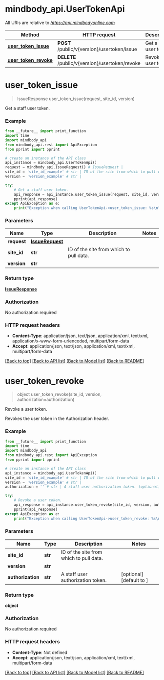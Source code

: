 # mindbody_api.UserTokenApi

All URIs are relative to *https://api.mindbodyonline.com*

Method | HTTP request | Description
------------- | ------------- | -------------
[**user_token_issue**](UserTokenApi.md#user_token_issue) | **POST** /public/v{version}/usertoken/issue | Get a staff user token.
[**user_token_revoke**](UserTokenApi.md#user_token_revoke) | **DELETE** /public/v{version}/usertoken/revoke | Revoke a user token.


# **user_token_issue**
> IssueResponse user_token_issue(request, site_id, version)

Get a staff user token.

### Example
```python
from __future__ import print_function
import time
import mindbody_api
from mindbody_api.rest import ApiException
from pprint import pprint

# create an instance of the API class
api_instance = mindbody_api.UserTokenApi()
request = mindbody_api.IssueRequest() # IssueRequest | 
site_id = 'site_id_example' # str | ID of the site from which to pull data.
version = 'version_example' # str | 

try:
    # Get a staff user token.
    api_response = api_instance.user_token_issue(request, site_id, version)
    pprint(api_response)
except ApiException as e:
    print("Exception when calling UserTokenApi->user_token_issue: %s\n" % e)
```

### Parameters

Name | Type | Description  | Notes
------------- | ------------- | ------------- | -------------
 **request** | [**IssueRequest**](IssueRequest.md)|  | 
 **site_id** | **str**| ID of the site from which to pull data. | 
 **version** | **str**|  | 

### Return type

[**IssueResponse**](IssueResponse.md)

### Authorization

No authorization required

### HTTP request headers

 - **Content-Type**: application/json, text/json, application/xml, text/xml, application/x-www-form-urlencoded, multipart/form-data
 - **Accept**: application/json, text/json, application/xml, text/xml, multipart/form-data

[[Back to top]](#) [[Back to API list]](../README.md#documentation-for-api-endpoints) [[Back to Model list]](../README.md#documentation-for-models) [[Back to README]](../README.md)

# **user_token_revoke**
> object user_token_revoke(site_id, version, authorization=authorization)

Revoke a user token.

Revokes the user token in the Authorization header.

### Example
```python
from __future__ import print_function
import time
import mindbody_api
from mindbody_api.rest import ApiException
from pprint import pprint

# create an instance of the API class
api_instance = mindbody_api.UserTokenApi()
site_id = 'site_id_example' # str | ID of the site from which to pull data.
version = 'version_example' # str | 
authorization = '' # str | A staff user authorization token. (optional) (default to )

try:
    # Revoke a user token.
    api_response = api_instance.user_token_revoke(site_id, version, authorization=authorization)
    pprint(api_response)
except ApiException as e:
    print("Exception when calling UserTokenApi->user_token_revoke: %s\n" % e)
```

### Parameters

Name | Type | Description  | Notes
------------- | ------------- | ------------- | -------------
 **site_id** | **str**| ID of the site from which to pull data. | 
 **version** | **str**|  | 
 **authorization** | **str**| A staff user authorization token. | [optional] [default to ]

### Return type

**object**

### Authorization

No authorization required

### HTTP request headers

 - **Content-Type**: Not defined
 - **Accept**: application/json, text/json, application/xml, text/xml, multipart/form-data

[[Back to top]](#) [[Back to API list]](../README.md#documentation-for-api-endpoints) [[Back to Model list]](../README.md#documentation-for-models) [[Back to README]](../README.md)

